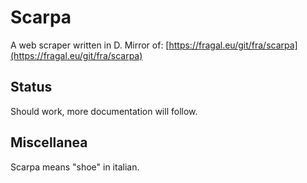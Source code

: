 # Scarpa

A web scraper written in D. Mirror of: [https://fragal.eu/git/fra/scarpa](https://fragal.eu/git/fra/scarpa)

## Status

Should work, more documentation will follow.

## Miscellanea

Scarpa means "shoe" in italian.
